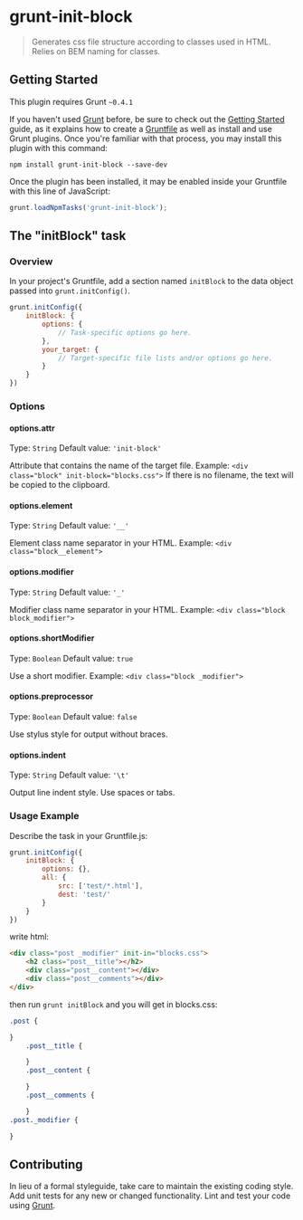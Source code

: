 # grunt-init-block

> Generates css file structure according to classes used in HTML. Relies on BEM naming for classes.

## Getting Started
This plugin requires Grunt `~0.4.1`

If you haven't used [Grunt](http://gruntjs.com/) before, be sure to check out the [Getting Started](http://gruntjs.com/getting-started) guide, as it explains how to create a [Gruntfile](http://gruntjs.com/sample-gruntfile) as well as install and use Grunt plugins. Once you're familiar with that process, you may install this plugin with this command:

```shell
npm install grunt-init-block --save-dev
```

Once the plugin has been installed, it may be enabled inside your Gruntfile with this line of JavaScript:

```js
grunt.loadNpmTasks('grunt-init-block');
```

## The "initBlock" task

### Overview
In your project's Gruntfile, add a section named `initBlock` to the data object passed into `grunt.initConfig()`.

```js
grunt.initConfig({
	initBlock: {
		options: {
			// Task-specific options go here.
		},
		your_target: {
			// Target-specific file lists and/or options go here.
		}
	}
})
```

### Options

#### options.attr
Type: `String`
Default value: `'init-block'`

Attribute that contains the name of the target file.
Example: `<div class="block" init-block="blocks.css">`
If there is no filename, the text will be copied to the clipboard.

#### options.element
Type: `String`
Default value: `'__'`

Element class name separator in your HTML.
Example: `<div class="block__element">`

#### options.modifier
Type: `String`
Default value: `'_'`

Modifier class name separator in your HTML.
Example: `<div class="block block_modifier">`

#### options.shortModifier
Type: `Boolean`
Default value: `true`

Use a short modifier.
Example: `<div class="block _modifier">`

#### options.preprocessor
Type: `Boolean`
Default value: `false`

Use stylus style for output without braces.

#### options.indent
Type: `String`
Default value: `'\t'`

Output line indent style. Use spaces or tabs.

### Usage Example

Describe the task in your Gruntfile.js:

```js
grunt.initConfig({
	initBlock: {
		options: {},
		all: {
			src: ['test/*.html'],
            dest: 'test/'
		}
	}
})
```

write html:

```html
<div class="post _modifier" init-in="blocks.css">
	<h2 class="post__title"></h2>
	<div class="post__content"></div>
	<div class="post__comments"></div>
</div>
```

then run `grunt initBlock` and you will get in blocks.css:

```css
.post {

}
	.post__title {

	}
	.post__content {

	}
	.post__comments {

	}
.post._modifier {

}
```

## Contributing
In lieu of a formal styleguide, take care to maintain the existing coding style. Add unit tests for any new or changed functionality. Lint and test your code using [Grunt](http://gruntjs.com/).